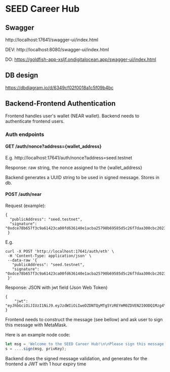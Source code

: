 # SEED Career Hub

## Swagger
http://localhost:17641/swagger-ui/index.html

DEV: http://localhost:8080/swagger-ui/index.html

DO: https://goldfish-app-xsljf.ondigitalocean.app/swagger-ui/index.html

## DB design
https://dbdiagram.io/d/6349cf02f0018a1c5f09b4bc


## Backend-Frontend Authentication

Frontend handles user's wallet (NEAR wallet).
Backend needs to authenticate frontend users.


### Auth endpoints
#### GET /auth/nonce?address={wallet_address}
E.g.
http://localhost:17641/auth/nonce?address=seed.testnet

Response: raw string, the nonce assigned to the {wallet_address}

Backend generates a UUID string to be used in signed message. Stores in db.


#### POST /auth/near
Request (example):
```shell
{
  "publicAddress": "seed.testnet",
  "signature": "0xdce78b657f3c9a61423ca00fd636140e1acba25790b69585d5c26f7daa300cbc2023a9c342c2348718f634549df9a606383ae2bc419df76314c7946c800dce6f1c"
 }
```

E.g.
```shell
curl -X POST 'http://localhost:17641/auth/eth' \
 -H 'Content-Type: application/json' \
 --data-raw '{
   "publicAddress": "seed.testnet",
   "signature": "0xdce78b657f3c9a61423ca00fd636140e1acba25790b69585d5c26f7daa300cbc2023a9c342c2348718f634549df9a606383ae2bc419df76314c7946c800dce6f1c"
 }'
```

Response: JSON with jwt field (Json Web Token) 
```shell
{
    "jwt": "eyJhbGciOiJIUzI1NiJ9.eyJzdWIiOiIweDZDNTQyMTg5YzREYmM0ZDVEN2I0ODQ1Mzg4YjhENTYxZjllMmU5NkIiLCJleHAiOjE2NjI0MTk2MzMsImlhdCI6MTY2MjQxNjAzM30.qgqSMfTr5SgGhpKKryMb98tNxHFENvwyGd8wbTPibwY"
}
```

Frontend needs to construct the message (see bellow) and ask user to sign this message with MetaMask.

Here is an example node code:
```javascript
let msg = 'Welcome to the SEED Career Hub!\n\nPlease sign this message for authentication on Career Hub.\nYour special nonce: ' + nonce
s = ....sign(msg, privKey);
```

Backend does the signed message validation, and generates for the frontend  a JWT with 1 hour expiry time


